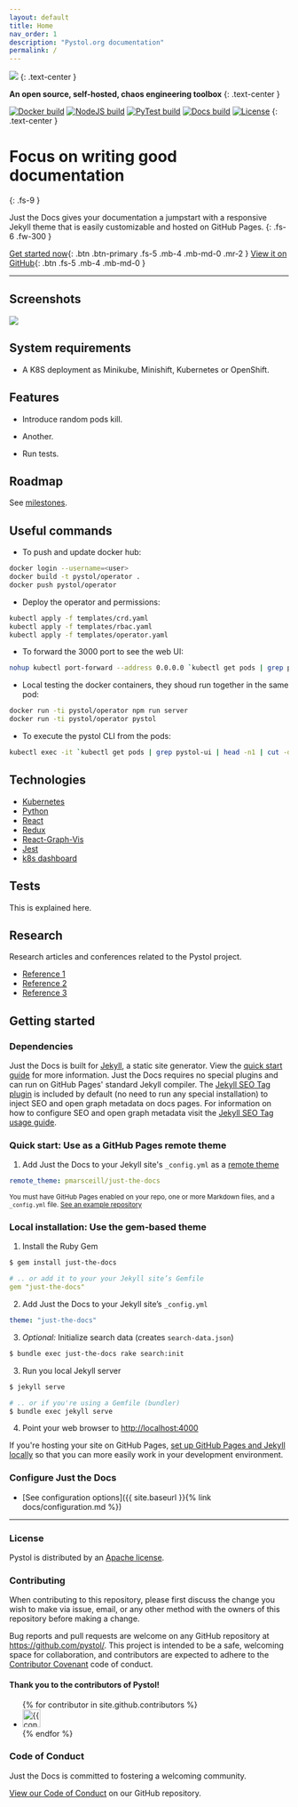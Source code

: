 ```yaml
---
layout: default
title: Home
nav_order: 1
description: "Pystol.org documentation"
permalink: /
---
```


![](https://raw.githubusercontent.com/pystol/pystol-docs/master/assets/images/logo_readme.png)
{: .text-center }

**An open source, self-hosted, chaos engineering toolbox**
{: .text-center }

[![Docker build](https://github.com/pystol/pystol/workflows/docker-image-build/badge.svg)](https://github.com/pystol/pystol/actions?workflow=docker-image-build)
[![NodeJS build](https://github.com/pystol/pystol/workflows/nodejs-build/badge.svg)](https://github.com/pystol/pystol/actions?workflow=nodejs-build)
[![PyTest build](https://github.com/pystol/pystol/workflows/pytest-build/badge.svg)](https://github.com/pystol/pystol/actions?workflow=pytest-build)
[![Docs build](https://github.com/pystol/pystol-docs/workflows/jekyll-docs-build/badge.svg)](https://github.com/pystol/pystol-docs/actions?workflow=jekyll-docs-build)
[![License](https://img.shields.io/badge/License-Apache%202.0-blue.svg)](https://opensource.org/licenses/Apache-2.0)
{: .text-center }

# Focus on writing good documentation
{: .fs-9 }

Just the Docs gives your documentation a jumpstart with a responsive Jekyll theme that is easily customizable and hosted on GitHub Pages.
{: .fs-6 .fw-300 }

[Get started now](#getting-started){: .btn .btn-primary .fs-5 .mb-4 .mb-md-0 .mr-2 } [View it on GitHub](https://github.com/pystol/pystol-docs){: .btn .fs-5 .mb-4 .mb-md-0 }

---

## Screenshots

![](https://raw.githubusercontent.com/pystol/pystol-docs/master/assets/images/dashboard.png)

## System requirements

* A K8S deployment as Minikube, Minishift, Kubernetes or OpenShift.

## Features

* Introduce random pods kill.

* Another.

* Run tests.

## Roadmap

See [milestones](https://github.com/pystol/pystol/milestones).

## Useful commands

* To push and update docker hub:

```bash
docker login --username=<user>
docker build -t pystol/operator .
docker push pystol/operator
```

* Deploy the operator and permissions:

```bash
kubectl apply -f templates/crd.yaml
kubectl apply -f templates/rbac.yaml
kubectl apply -f templates/operator.yaml
```

* To forward the 3000 port to see the web UI:

```bash
nohup kubectl port-forward --address 0.0.0.0 `kubectl get pods | grep pystol-ui | head -n1 | cut -d' ' -f1` 3000:3000 &
```

* Local testing the docker containers, they shoud run together in the same pod:

```bash
docker run -ti pystol/operator npm run server
docker run -ti pystol/operator pystol
```

* To execute the pystol CLI from the pods:

```bash
kubectl exec -it `kubectl get pods | grep pystol-ui | head -n1 | cut -d' ' -f1` /bin/bash
```

## Technologies

* [Kubernetes](https://www.kubernetes.io)
* [Python](https://www.python.org)
* [React](https://github.com/facebook/react)
* [Redux](https://github.com/reduxjs/redux)
* [React-Graph-Vis](https://github.com/crubier/react-graph-vis)
* [Jest](https://github.com/facebook/jest/)
* [k8s dashboard](https://github.com/spekt8/spekt8)

## Tests

This is explained here.

## Research

Research articles and conferences related to the Pystol project.

* [Reference 1](https://www.kubernetes.io)
* [Reference 2](https://www.kubernetes.io)
* [Reference 3](https://www.kubernetes.io)



## Getting started

### Dependencies

Just the Docs is built for [Jekyll](https://jekyllrb.com), a static site generator. View the
[quick start guide](https://jekyllrb.com/docs/) for more information. Just the Docs requires
no special plugins and can run on GitHub Pages' standard Jekyll compiler.
The [Jekyll SEO Tag plugin](https://github.com/jekyll/jekyll-seo-tag) is included by default
(no need to run any special installation) to inject SEO and open graph metadata on docs pages.
For information on how to configure SEO and open graph metadata visit the
[Jekyll SEO Tag usage guide](https://jekyll.github.io/jekyll-seo-tag/usage/).

### Quick start: Use as a GitHub Pages remote theme

1. Add Just the Docs to your Jekyll site's `_config.yml` as a [remote theme](https://blog.github.com/2017-11-29-use-any-theme-with-github-pages/)
```yaml
remote_theme: pmarsceill/just-the-docs
```
<small>You must have GitHub Pages enabled on your repo, one or more Markdown files, and a `_config.yml` file. [See an example repository](https://github.com/pmarsceill/jtd-remote)</small>

### Local installation: Use the gem-based theme

1. Install the Ruby Gem
```bash
$ gem install just-the-docs
```
```yaml
# .. or add it to your your Jekyll site’s Gemfile
gem "just-the-docs"
```
2. Add Just the Docs to your Jekyll site’s `_config.yml`
```yaml
theme: "just-the-docs"
```
3. _Optional:_ Initialize search data (creates `search-data.json`)
```bash
$ bundle exec just-the-docs rake search:init
```
3. Run you local Jekyll server
```bash
$ jekyll serve
```
```bash
# .. or if you're using a Gemfile (bundler)
$ bundle exec jekyll serve
```
4. Point your web browser to [http://localhost:4000](http://localhost:4000)

If you're hosting your site on GitHub Pages, [set up GitHub Pages and Jekyll locally](https://help.github.com/en/articles/setting-up-your-github-pages-site-locally-with-jekyll) so that you can more easily work in your development environment.

### Configure Just the Docs

- [See configuration options]({{ site.baseurl }}{% link docs/configuration.md %})

---

### License

Pystol is distributed by an [Apache license](https://github.com/pystol/pystol/tree/master/LICENSE).

### Contributing

When contributing to this repository, please first discuss the change you wish to make via issue,
email, or any other method with the owners of this repository before making a change.

Bug reports and pull requests are welcome on any GitHub repository at https://github.com/pystol/.
This project is intended to be a safe, welcoming space for collaboration, and contributors are expected
to adhere to the [Contributor Covenant](http://contributor-covenant.org) code of conduct.

#### Thank you to the contributors of Pystol!

<ul class="list-style-none">
{% for contributor in site.github.contributors %}
  <li class="d-inline-block mr-1">
     <a href="{{ contributor.html_url }}"><img src="{{ contributor.avatar_url }}" width="32" height="32" alt="{{ contributor.login }}"/></a>
  </li>
{% endfor %}
</ul>

### Code of Conduct

Just the Docs is committed to fostering a welcoming community.

[View our Code of Conduct](https://github.com/pystol/pystol-docs/tree/master/CODE_OF_CONDUCT.md) on our GitHub repository.
